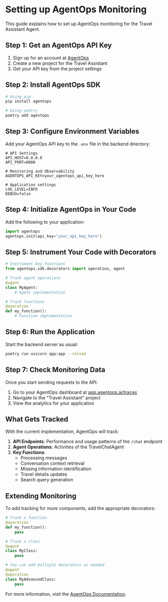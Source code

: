 # Setting up AgentOps Monitoring

This guide explains how to set up AgentOps monitoring for the Travel Assistant Agent.

## Step 1: Get an AgentOps API Key

1. Sign up for an account at [AgentOps](https://agentops.ai/)
2. Create a new project for the Travel Assistant
3. Get your API key from the project settings

## Step 2: Install AgentOps SDK

```bash
# Using pip
pip install agentops

# Using poetry
poetry add agentops
```

## Step 3: Configure Environment Variables

Add your AgentOps API key to the `.env` file in the backend directory:

```
# API Settings
API_HOST=0.0.0.0
API_PORT=8000

# Monitoring and Observability
AGENTOPS_API_KEY=your_agentops_api_key_here

# Application settings
LOG_LEVEL=INFO
DEBUG=false
```

## Step 4: Initialize AgentOps in Your Code

Add the following to your application:

```python
import agentops
agentops.init(api_key="your_api_key_here")
```

## Step 5: Instrument Your Code with Decorators

```python
# Instrument key functions
from agentops.sdk.decorators import operation, agent

# Track agent operations
@agent
class MyAgent:
    # Agent implementation

# Track functions
@operation
def my_function():
    # Function implementation
```

## Step 6: Run the Application

Start the backend server as usual:

```bash
poetry run uvicorn app:app --reload
```

## Step 7: Check Monitoring Data

Once you start sending requests to the API:

1. Go to your AgentOps dashboard at [app.agentops.ai/traces](https://app.agentops.ai/traces)
2. Navigate to the "Travel Assistant" project
3. View the analytics for your application

## What Gets Tracked

With the current implementation, AgentOps will track:

1. **API Endpoints**: Performance and usage patterns of the `/chat` endpoint
2. **Agent Operations**: Activities of the TravelChatAgent
3. **Key Functions**: 
   - Processing messages
   - Conversation context retrieval
   - Missing information identification
   - Travel details updates
   - Search query generation

## Extending Monitoring

To add tracking for more components, add the appropriate decorators:

```python
# Track a function
@operation
def my_function():
    pass

# Track a class
@agent
class MyClass:
    pass

# You can add multiple decorators as needed
@agent
@operation
class MyAdvancedClass:
    pass
```

For more information, visit the [AgentOps Documentation](https://docs.agentops.ai/v2/quickstart). 